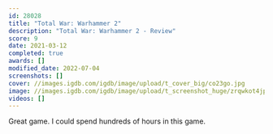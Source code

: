 ```yaml
---
id: 28028
title: "Total War: Warhammer 2"
description: "Total War: Warhammer 2 - Review"
score: 9
date: 2021-03-12
completed: true
awards: []
modified_date: 2022-07-04
screenshots: []
cover: //images.igdb.com/igdb/image/upload/t_cover_big/co23go.jpg
image: //images.igdb.com/igdb/image/upload/t_screenshot_huge/zrqwkot4jpga5xbi2nwb.jpg
videos: []
---
```

Great game. I could spend hundreds of hours in this game.